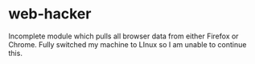 # web-hacker
Incomplete module which pulls all browser data from either Firefox or Chrome. Fully switched my machine to LInux so I am unable to continue this.
